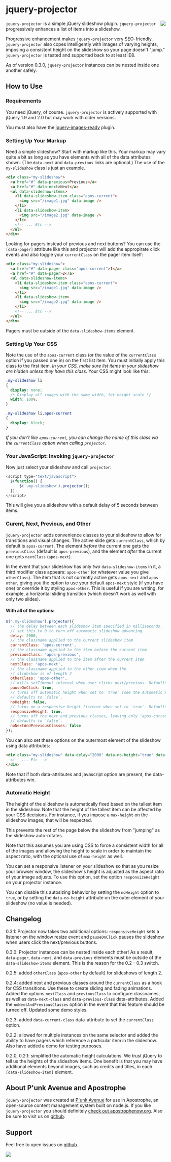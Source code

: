 # jquery-projector

<a href="http://apostrophenow.org/"><img src="https://raw.github.com/punkave/jquery-projector/master/logos/logo-box-madefor.png" align="right" /></a>

`jquery-projector` is a simple jQuery slideshow plugin. `jquery-projector` progressively enhances a list of items into a slideshow.

Progressive enhancement makes `jquery-projector` very SEO-friendly. `jquery-projector` also copes intelligently with images of varying heights, imposing a consistent height on the slideshow so your page doesn't "jump." `jquery-projector` is tested and supported back to at least IE8.

As of version 0.3.0, `jquery-projector` instances can be nested inside one another safely.

## How to Use

### Requirements

You need jQuery, of course. `jquery-projector` is actively supported with jQuery 1.9 and 2.0 but may work with older versions.

You must also have the [jquery-images-ready](http://github.com/punkave/jquery-images-ready) plugin.

### Setting Up Your Markup

Need a simple slideshow? Start with markup like this. Your markup may vary quite a bit as long as you have elements with all of the data attributes shown. (The `data-next` and `data-previous` links are optional.) The use of the `my-slideshow` class is just an example.

```html
<div class="my-slideshow">
  <a href="#" data-previous>Previous</a>
  <a href="#" data-next>Next</a>
  <ul data-slideshow-items>
    <li data-slideshow-item class="apos-current">
      <img src="/image1.jpg" data-image />
    </li>
    <li data-slideshow-item>
      <img src="/image2.jpg" data-image />
    </li>
    <!-- ... Etc -->
  </ul>
</div>
```

Looking for pagers instead of previous and next buttons? You can use the `[data-pager]` attribute like this and projector will add the appropirate click events and also toggle your `currentClass` on the pager item itself:

```html
<div class="my-slideshow">
  <a href="#" data-pager class="apos-current">1</a>
  <a href="#" data-pager>2</a>
  <ul data-slideshow-items>
    <li data-slideshow-item class="apos-current">
      <img src="/image1.jpg" data-image />
    </li>
    <li data-slideshow-item>
      <img src="/image2.jpg" data-image />
    </li>
    <!-- ... Etc -->
  </ul>
</div>
```

Pagers must be outside of the `data-slideshow-items` element.

### Setting Up Your CSS

Note the use of the `apos-current` class (or the value of the `currentClass` option if you passed one in)  on the first list item. You must initially apply this class to the first item. *In your CSS, make sure list items in your slideshow are hidden unless they have this class.* Your CSS might look like this:

```css
.my-slideshow li
{
  display: none;
  /* Display all images with the same width, let height scale */
  width: 100%;
}

.my-slideshow li.apos-current
{
  display: block;
}
```

*If you don't like `apos-current`, you can change the name of this class via the `currentClass` option when calling `projector`.*

### Your JavaScript: Invoking `jquery-projector`

Now just select your slideshow and call `projector`:

```javascript
<script type="text/javascript">
  $(function() {
      $('.my-slideshow').projector();
  });
</script>
```

This will give you a slideshow with a default delay of 5 seconds between items.

### Curent, Next, Previous, and Other

`jquery-projector` adds convenience classes to your slideshow to allow for transitions and visual changes. The active slide gets `currentClass`, which by default is `apos-current`. The element _before_ the current one gets the `previousClass` (default is `apos-previous`), and the element _after_ the current one gets `nextClass` (`apos-next`).

In the event that your slideshow has only _two_ `data-slideshow-items` in it, a third modifier class appears: `apos-other` (or whatever value you give `otherClass`). The item that is not currently active gets `apos-next` and `apos-other`, giving you the option to use your default `apos-next` style (if you have one) or override it by styling `apos-other`. This is useful if you are writing, for example, a horizontal sliding transition (which doesn't work as well with only two slides).

#### With all of the options:

```javascript
$('.my-slideshow').projector({
  // the delay between each slideshow item specified in milliseconds.
  // set this to 0 to turn off automatic slideshow advancing.
  delay: 2000,
  // the classname applied to the current slideshow item
  currentClass: 'apos-current',
  // the classname applied to the item before the current item
  previousClass: 'apos-previous',
  // the classname applied to the item after the current item
  nextClass: 'apos-next',
  // the classname applied to the other item when the
  // slideshow is of length 2
  otherClass: 'apos-other',
  // kills setTimeout interval when user clicks next/previous. Defaults to `false`
  pauseOnClick: true,
  // turns off automatic height when set to `true` (see the Automatic Height section below).
  // defaults to `false`.
  noHeight: false,
  // turns on a responsive height listener when set to `true`. Defaults to `false`
  responsiveHeight: true,
  // turns off the next and previous classes, leaving only `apos-current`.
  // defaults to `false`.
  noNextAndPreviousClasses: false
});
```

You can also set these options on the outermost element of the slideshow using data attributes:
```html
<div class="my-slideshow" data-delay="2000" data-no-height="true" data-current-class="my-current-class" data-next-class="my-next-class" data-previous-class="my-previous-class" data-other-class="my-other-class" data-no-next-and-previous-classes="false">
  <!-- ... Etc -->
</div>
```

Note that if both data-attributes and javascript option are present, the data-attributes win.

### Automatic Height

The height of the slideshow is automatically fixed based on the tallest item in the slideshow. Note that the height of the tallest item can be affected by your CSS decisions. For instance, if you impose a `max-height` on the slideshow images, that will be respected.

This prevents the rest of the page below the slideshow from "jumping" as the slideshow auto-rotates.

Note that this assumes you are using CSS to force a consistent width for all of the images and allowing the height to scale in order to maintain the aspect ratio, with the optional use of `max-height` as well.

You can set a responsive listener on your slideshow so that as you resize your browser window, the slideshow's height is adjusted as the aspect ratio of your image adjusts. To use this option, set the option `responsizeHeight` on your projector instance.

You can disable this autosizing behavior by setting the `noHeight` option to `true`, or by setting the `data-no-height` attribute on the outer element of your slideshow (no value is needed).

## Changelog
0.3.1: Projector now takes two additional options: `responsiveHeight` sets a listener on the window resize event and `pauseOnClick` pauses the slideshow when users click the next/previous buttons.

0.3.0: Projector instances can be nested inside each other! As a result, `data-pager`, `data-next`, and `data-previous` elements must be outside of the `data-slideshow-items` element. This is the reason for the 0.2 - 0.3 switch.

0.2.5: added `otherClass` (`apos-other` by default) for slideshows of length 2.

0.2.4: added next and previous classes around the `currentClass` as a hook for CSS transitions. Use these to create sliding and fading animations. Added the options `nextClass` and `previousClass` to configure classnames, as well as `data-next-class` and `data-previous-class` data-attributes. Added the `noNextAndPreviousClasses` option in the event that this feature should be turned off. Updated some demo styles.

0.2.3: added `data-current-class` data-attribute to set the `currentClass` option.

0.2.2: allowed for multiple instances on the same selector and added the ability to have pagers which reference a particular item in the slideshow. Also have added a demo for testing purposes.

0.2.0, 0.2.1: simplified the automatic height calculations. We trust jQuery to tell us the heights of the slideshow items. One benefit is that you may have additional elements beyond images, such as credits and titles, in each `[data-slideshow-item]` element.

## About P'unk Avenue and Apostrophe

`jquery-projector` was created at [P'unk Avenue](http://punkave.com) for use in Apostrophe, an open-source content management system built on node.js. If you like `jquery-projector` you should definitely [check out apostrophenow.org](http://apostrophenow.org). Also be sure to visit us on [github](http://github.com/punkave).

## Support

Feel free to open issues on [github](http://github.com/punkave/jquery-projector).


<a href="http://punkave.com/"><img src="https://raw.github.com/punkave/jquery-projector/master/logos/logo-box-builtby.png" /></a>
